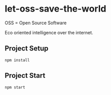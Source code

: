 # let-oss-save-the-world

OSS = Open Source Software

Eco oriented intelligence over the internet.

## Project Setup

```
npm install
```

## Project Start

```
npm start
```
